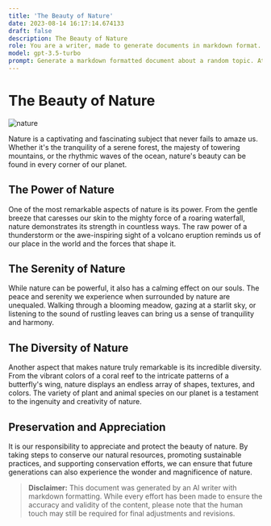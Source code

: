 ```yaml
---
title: 'The Beauty of Nature'
date: 2023-08-14 16:17:14.674133
draft: false
description: The Beauty of Nature
role: You are a writer, made to generate documents in markdown format. It is very important that all of the documents you generate are in valid markdown format.
model: gpt-3.5-turbo
prompt: Generate a markdown formatted document about a random topic. At the bottom, include a disclaimer explaining that the document was generated by you. The first line of the document should be the title. Make sure that the entire document is in proper markdown format, using a mix of various tags to make the document visually appealing.
---
```


# The Beauty of Nature

![nature](https://www.example.com/nature.jpg)

Nature is a captivating and fascinating subject that never fails to amaze us. Whether it's the tranquility of a serene forest, the majesty of towering mountains, or the rhythmic waves of the ocean, nature's beauty can be found in every corner of our planet.

## The Power of Nature

One of the most remarkable aspects of nature is its power. From the gentle breeze that caresses our skin to the mighty force of a roaring waterfall, nature demonstrates its strength in countless ways. The raw power of a thunderstorm or the awe-inspiring sight of a volcano eruption reminds us of our place in the world and the forces that shape it.

## The Serenity of Nature

While nature can be powerful, it also has a calming effect on our souls. The peace and serenity we experience when surrounded by nature are unequaled. Walking through a blooming meadow, gazing at a starlit sky, or listening to the sound of rustling leaves can bring us a sense of tranquility and harmony.

## The Diversity of Nature

Another aspect that makes nature truly remarkable is its incredible diversity. From the vibrant colors of a coral reef to the intricate patterns of a butterfly's wing, nature displays an endless array of shapes, textures, and colors. The variety of plant and animal species on our planet is a testament to the ingenuity and creativity of nature.

## Preservation and Appreciation

It is our responsibility to appreciate and protect the beauty of nature. By taking steps to conserve our natural resources, promoting sustainable practices, and supporting conservation efforts, we can ensure that future generations can also experience the wonder and magnificence of nature.

> **Disclaimer:** This document was generated by an AI writer with markdown formatting. While every effort has been made to ensure the accuracy and validity of the content, please note that the human touch may still be required for final adjustments and revisions.